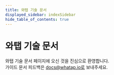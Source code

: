 ```yaml
---
title: 와탭 기술 문서
displayed_sidebar: indexSidebar
hide_table_of_contents: true
---
```


# 와탭 기술 문서

와탭 기술 문서 페이지에 오신 것을 진심으로 환영합니다.<br/>
가이드 문서 피드백은 docs@whatap.io로 보내주세요.
